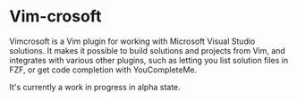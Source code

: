
# Vim-crosoft

Vimcrosoft is a Vim plugin for working with Microsoft Visual Studio solutions.
It makes it possible to build solutions and projects from Vim, and integrates
with various other plugins, such as letting you list solution files in FZF, or
get code completion with YouCompleteMe.

It's currently a work in progress in alpha state.

